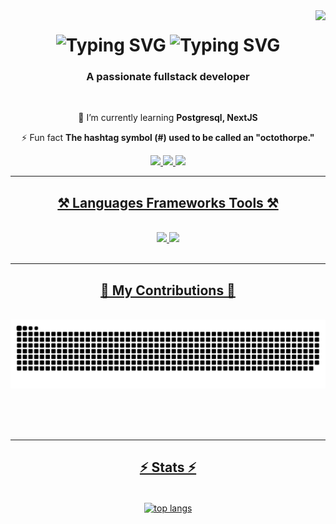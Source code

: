<img align="right" src="https://visitor-badge.laobi.icu/badge?page_id=salesp07.salesp07" />

<h1 align="center">
  <img src="https://readme-typing-svg.herokuapp.com?font=Fira+Code&duration=2000&pause=1000&color=00B8F7&background=FFFFFF00&repeat=false&random=false&width=435&lines=%3CHello+World%3E+I'm" alt="Typing SVG" />
  <img src="https://readme-typing-svg.herokuapp.com?font=Fira+Code&duration=2000&pause=1000&color=00B8F7&random=false&width=435&lines=Full-Stack+Developer;Jonathan+Hazan" alt="Typing SVG" />
</h1>


<h3 align="center">A passionate fullstack developer</h3>

<br/>

<div align="center">
 
 🌱 I’m currently learning **Postgresql, NextJS**

⚡ Fun fact **The hashtag symbol (#) used to be called an "octothorpe."**

 </div>
 
<div align="center"> 
  <a href="mailto:yonatanhazan1337@gmail.com">
    <img src="https://img.shields.io/badge/Gmail-333333?style=for-the-badge&logo=gmail&logoColor=red" />
  </a>
  <a href="https://linkedin.com/in/pedro-sales-muniz">
    <img src="https://img.shields.io/badge/LinkedIn-0077B5?style=for-the-badge&logo=linkedin&logoColor=white" />
  </a>
  <a href="https://www.instagram.com/jonathan.hazan1/">
     <img src="https://img.shields.io/badge/Instagram-E4405F?style=for-the-badge&logo=instagram&logoColor=white" /> 
</div>

 <hr/>
 
<h2 align="center">⚒️ Languages Frameworks Tools ⚒️</h2>
<br/>
<div align="center">
    <img src="https://skillicons.dev/icons?i=react,bootstrap,mui,html,css,vscode,github," />
    <img src="https://skillicons.dev/icons?i=nodejs,javascript,express,firebase,mongodb," /><br>
</div>

<br/>
<hr/>

<div align="center">
  <h2>🐍 My Contributions 🐍</h2>
  <br>
  <img alt="snake eating my contributions" src="https://raw.githubusercontent.com/salesp07/salesp07/output/github-contribution-grid-snake.svg" />
  
  <br/><br/><br/>
</div>

<hr/>

<h2 align="center">⚡ Stats ⚡</h2>
<br>
<div align=center>
  <img width=325 align="center" src="https://github-readme-stats-salesp07.vercel.app/api/top-langs/?username=jonathanhaz&hide=HTML&langs_count=8&layout=compact&theme=react&border_radius=10&size_weight=0.5&count_weight=0.5&exclude_repo=github-readme-stats" alt="top langs" />
</div>



